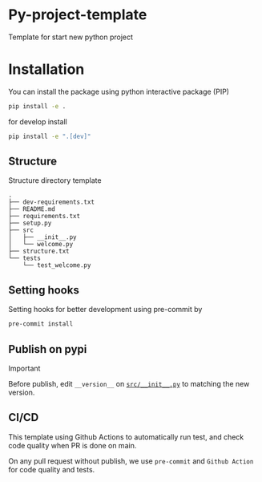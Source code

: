 # Py-project-template

Template for start new python project

# Installation

You can install the package using python interactive package (PIP)
```bash
pip install -e .
```
for develop install
```bash
pip install -e ".[dev]"
```

## Structure

Structure directory template 

```
.
├── dev-requirements.txt
├── README.md
├── requirements.txt
├── setup.py
├── src
│   ├── __init__.py
│   └── welcome.py
├── structure.txt
└── tests
    └── test_welcome.py
```

## Setting hooks

Setting hooks for better development using pre-commit by

```bash
pre-commit install
```

## Publish on pypi

> [!IMPORTANT]
Before publish, edit ``__version__`` on [``src/__init__.py``](src/__init__.py) to matching the new version.

## CI/CD

This template using Github Actions to automatically run test, and check code quality when PR is done on main.

On any pull request without publish, we use ``pre-commit`` and ``Github Action`` for code quality and tests.
